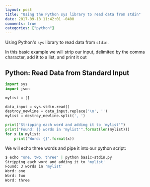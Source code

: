 ```yaml
---
layout: post
title: "Using the Python sys library to read data from stdin"
date: 2017-09-18 11:42:01 -0400
comments: true
categories: ["python"]
---
```


Using Python's `sys` library to read data from `stdin`. 

In this basic example we will strip our input, delimited by the comma character, add it to a list, and print it out

## Python: Read Data from Standard Input

```python
import sys
import json

mylist = []

data_input = sys.stdin.read()
destroy_newline = data_input.replace('\n', '')
mylist = destroy_newline.split(', ')

print("Stripping each word and adding it to 'mylist'")
print("Found: {} words in 'mylist'".format(len(mylist)))
for x in mylist:
    print("Word: {}".format(x))
```

We will echo three words and pipe it into our python script:

```bash
$ echo "one, two, three" | python basic-stdin.py
Stripping each word and adding it to 'mylist'
Found: 3 words in 'mylist'
Word: one
Word: two
Word: three
```


